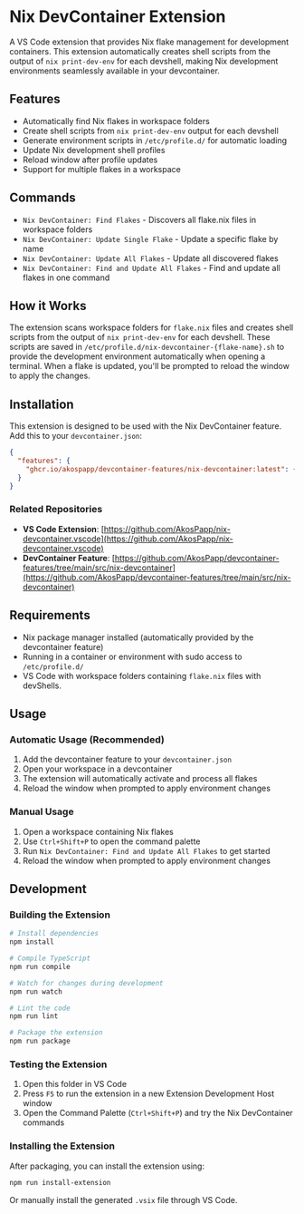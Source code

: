 # Nix DevContainer Extension

A VS Code extension that provides Nix flake management for development containers. This extension automatically creates shell scripts from the output of `nix print-dev-env` for each devshell, making Nix development environments seamlessly available in your devcontainer.

## Features

- Automatically find Nix flakes in workspace folders
- Create shell scripts from `nix print-dev-env` output for each devshell
- Generate environment scripts in `/etc/profile.d/` for automatic loading
- Update Nix development shell profiles
- Reload window after profile updates
- Support for multiple flakes in a workspace

## Commands

- `Nix DevContainer: Find Flakes` - Discovers all flake.nix files in workspace folders
- `Nix DevContainer: Update Single Flake` - Update a specific flake by name
- `Nix DevContainer: Update All Flakes` - Update all discovered flakes
- `Nix DevContainer: Find and Update All Flakes` - Find and update all flakes in one command

## How it Works

The extension scans workspace folders for `flake.nix` files and creates shell scripts from the output of `nix print-dev-env` for each devshell. These scripts are saved in `/etc/profile.d/nix-devcontainer-{flake-name}.sh` to provide the development environment automatically when opening a terminal. When a flake is updated, you'll be prompted to reload the window to apply the changes.

## Installation

This extension is designed to be used with the Nix DevContainer feature. Add this to your `devcontainer.json`:

```json
{
  "features": {
    "ghcr.io/akospapp/devcontainer-features/nix-devcontainer:latest": {}
  }
}
```

### Related Repositories

- **VS Code Extension**: [https://github.com/AkosPapp/nix-devcontainer.vscode](https://github.com/AkosPapp/nix-devcontainer.vscode)
- **DevContainer Feature**: [https://github.com/AkosPapp/devcontainer-features/tree/main/src/nix-devcontainer](https://github.com/AkosPapp/devcontainer-features/tree/main/src/nix-devcontainer)

## Requirements

- Nix package manager installed (automatically provided by the devcontainer feature)
- Running in a container or environment with sudo access to `/etc/profile.d/`
- VS Code with workspace folders containing `flake.nix` files with devShells.

## Usage

### Automatic Usage (Recommended)
1. Add the devcontainer feature to your `devcontainer.json`
2. Open your workspace in a devcontainer
3. The extension will automatically activate and process all flakes
4. Reload the window when prompted to apply environment changes

### Manual Usage
1. Open a workspace containing Nix flakes
2. Use `Ctrl+Shift+P` to open the command palette
3. Run `Nix DevContainer: Find and Update All Flakes` to get started
4. Reload the window when prompted to apply environment changes

## Development

### Building the Extension

```bash
# Install dependencies
npm install

# Compile TypeScript
npm run compile

# Watch for changes during development
npm run watch

# Lint the code
npm run lint

# Package the extension
npm run package
```

### Testing the Extension

1. Open this folder in VS Code
2. Press `F5` to run the extension in a new Extension Development Host window
3. Open the Command Palette (`Ctrl+Shift+P`) and try the Nix DevContainer commands

### Installing the Extension

After packaging, you can install the extension using:

```bash
npm run install-extension
```

Or manually install the generated `.vsix` file through VS Code.
